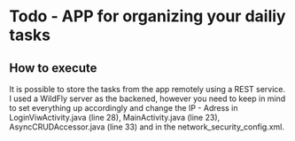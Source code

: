 # Todo - APP for organizing your dailiy tasks

## How to execute
It is possible to store the tasks from the app remotely using a REST service. I used a WildFly server as the backened, however you need to keep in mind to set everything up accordingly
and change the IP - Adress in LoginViwActivity.java (line 28), MainActivity.java (line 23), AsyncCRUDAccessor.java (line 33) and in the 
network_security_config.xml.

